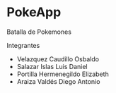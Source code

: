 # PokeApp
Batalla de Pokemones

Integrantes 

- Velazquez Caudillo Osbaldo 
- Salazar Islas Luis Daniel
- Portilla Hermenegildo Elizabeth
- Araiza Valdés Diego Antonio
